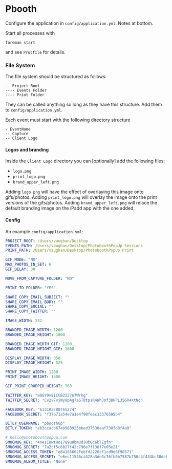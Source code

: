 Pbooth
=========

Configure the application in `config/application.yml`. Notes at bottom.

Start all processes with
```
foreman start
```
and see `Procfile` for details.

### File System

The file system should be structured as follows:
```
-- Project Root
---- Events Folder
---- Print Folder
```
They can be called anything so long as they have this structure. Add them to `config/application.yml`.

Each event must start with the following directory structure
``` 
- EventName
-- Capture
-- Client Logo
```

#### Logos and branding

Inside the `Client Logo` directory you can [optionally] add the following files:
- `logo.png`
- `print_logo.png`
- `brand_upper_left.png`

Adding `logo.png` will have the effect of overlaying this image onto gifs/photos.
Adding `print_logo.png` will overlay the image onto the print versions of the gifs/photos. Adding `brand_upper_left.png` will relace the default branding image on the iPadd app with the one added.

#### Config

An example `config/application.yml`:
``` yaml
PROJECT_ROOT: /Users/vaughan/Desktop
EVENTS_PATH: /Users/vaughan/Desktop/PhotoboothPopUp Sessions
PRINT_PATH: /Users/vaughan/Desktop/PhotoboothPopUp Print

GIF_MODE: "NO"
MAX_PHOTOS_IN_SET: 6
GIF_DELAY: 30

MOVE_FROM_CAPTURE_FOLDER: "NO"

PRINT_TO_FOLDER: "YES"

SHARE_COPY_EMAIL_SUBJECT: ""
SHARE_COPY_EMAIL_BODY: ""
SHARE_COPY_SOCIAL: ""
SHARE_COPY_TWITTER: ""

IMAGE_WIDTH: 242

BRANDED_IMAGE_WIDTH: 1200
BRANDED_IMAGE_HEIGHT: 1800

BRANDED_IMAGE_WIDTH_GIF: 1200
BRANDED_IMAGE_HEIGHT_GIF: 1800

DISPLAY_IMAGE_WIDTH: 350
DISPLAY_IMAGE_HEIGHT: 525

PRINT_IMAGE_WIDTH: 1200
PRINT_IMAGE_HEIGHT: 1800

GIF_PRINT_CROPPED_HEIGHT: 763

TWITTER_KEY: "w0GY9v8iCCB2I27n7Wrhg"
TWITTER_SECRET: "Cv2v7vjWy8pAg7aST8tpsR4WhJUf3BHPL35GR4XtNo"

FACEBOOK_KEY: "613102788765274"
FACEBOOK_SECRET: "f37a71a54e7a1e4f90feac13376505b4"

BITLY_USERNAME: "pboothup"
BITLY_TOKEN: "eb3ccacb67ab983925bbed37530aaf738fd8f4a0"

# hello@photoboothpopup.com
SMUGMUG_KEY: "4nesI0wtHo17Q9u8bmudJObQc6blEgfn"
SMUGMUG_SECRET: "7a2cf5c6827f42c796e7f138f7e05e21"
SMUGMUG_ACCESS_TOKEN: "e84185662febfd2226cf1cd9e6f98571"
SMUGMUG_ACCESS_SECRET: "e6ec11546ca328a3de3c76fb0b7587b750c4f434bc30de8e222f6e754c13d48f"
SMUGMUG_ALBUM_TITLE: "None"

```
